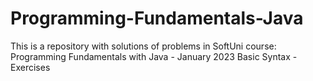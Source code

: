 # Programming-Fundamentals-Java
This is a repository with solutions of problems in SoftUni course: Programming Fundamentals with Java - January 2023
Basic Syntax - Exercises 